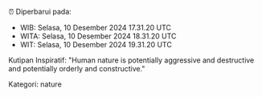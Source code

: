 ⏰ Diperbarui pada:
- WIB: Selasa, 10 Desember 2024 17.31.20 UTC
- WITA: Selasa, 10 Desember 2024 18.31.20 UTC
- WIT: Selasa, 10 Desember 2024 19.31.20 UTC

Kutipan Inspiratif:
"Human nature is potentially aggressive and destructive and potentially orderly and constructive."


Kategori: nature

